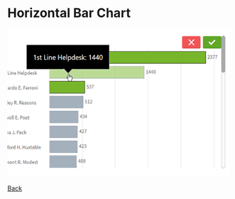 # Horizontal Bar Chart

![Horizontal Bar Chart](../../../assets/picassoHorizontalBarchart.png)

[Back](../)

